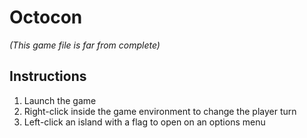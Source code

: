 # Octocon
*(This game file is far from complete)*

## Instructions
1. Launch the game
1. Right-click inside the game environment to change the player turn
1. Left-click an island with a flag to open on an options menu
